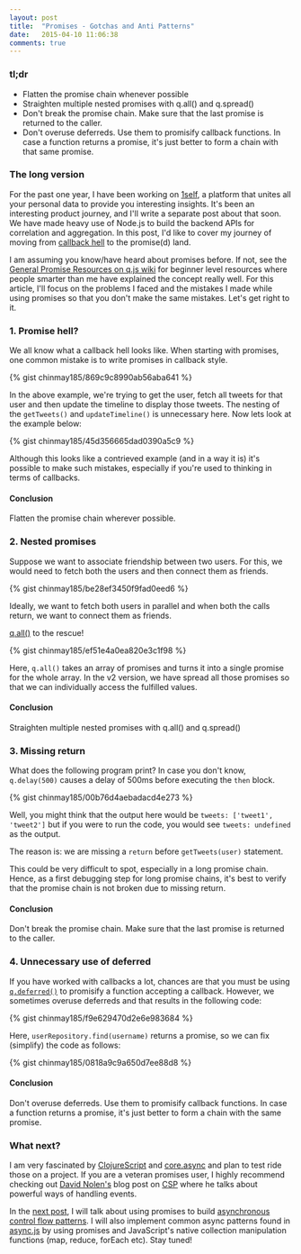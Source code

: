 ```yaml
---
layout: post
title:  "Promises - Gotchas and Anti Patterns"
date:   2015-04-10 11:06:38
comments: true
---
```


### tl;dr
- Flatten the promise chain whenever possible
- Straighten multiple nested promises with q.all() and q.spread()
- Don't break the promise chain. Make sure that the last promise is returned to the caller.
- Don't overuse deferreds. Use them to promisify callback functions. In case a function returns a promise, it's just better to form a chain with that same promise.

### The long version

For the past one year, I have been working on [1self](http://www.1self.co), a platform that unites all your personal data to provide you interesting insights. It's been an interesting product journey, and I'll write a separate post about that soon. We have made heavy use of Node.js to build the backend APIs for correlation and aggregation. In this post, I'd like to cover my journey of moving from [callback hell](http://callbackhell.com/) to the promise(d) land.

I am assuming you know/have heard about promises before. If not, see the [General Promise Resources on q.js wiki](https://github.com/kriskowal/q/wiki/General-Promise-Resources) for beginner level resources where people smarter than me have explained the concept really well. For this article, I'll focus on the problems I faced and the mistakes I made while using promises so that you don't make the same mistakes. Let's get right to it.

### 1. Promise hell?
We all know what a callback hell looks like. When starting with promises, one common mistake is to write promises in callback style.

{% gist chinmay185/869c9c8990ab56aba641 %}

In the above example, we're trying to get the user, fetch all tweets for that user and then update the timeline to display those tweets. The nesting of the ```getTweets()``` and ```updateTimeline()``` is unnecessary here. Now lets look at the example below:

{% gist chinmay185/45d356665dad0390a5c9 %}

Although this looks like a contrieved example (and in a way it is) it's possible to make such mistakes, especially if you're used to thinking in terms of callbacks.

#### Conclusion
Flatten the promise chain wherever possible.

### 2. Nested promises
Suppose we want to associate friendship between two users. For this, we would need to fetch both the users and then connect them as friends.

{% gist chinmay185/be28ef3450f9fad0eed6 %}

Ideally, we want to fetch both users in parallel and when both the calls return, we want to connect them as friends.

[q.all()](https://github.com/kriskowal/q#combination) to the rescue!

{% gist chinmay185/ef51e4a0ea820e3c1f98 %}

Here, ```q.all()``` takes an array of promises and turns it into a single promise for the whole array. In the v2 version, we have spread all those promises so that we can individually access the fulfilled values.

#### Conclusion
Straighten multiple nested promises with q.all() and q.spread()

### 3. Missing return
What does the following program print? In case you don't know, ```q.delay(500)``` causes a delay of 500ms before executing the ```then``` block.

{% gist chinmay185/00b76d4aebadacd4e273 %}

Well, you might think that the output here would be ```tweets: ['tweet1', 'tweet2']``` but if you were to run the code, you would see ```tweets: undefined``` as the output.

The reason is: we are missing a ```return``` before ```getTweets(user)``` statement.

This could be very difficult to spot, especially in a long promise chain. Hence, as a first debugging step for long promise chains, it's best to verify that the promise chain is not broken due to missing return.

#### Conclusion
Don't break the promise chain. Make sure that the last promise is returned to the caller.

### 4. Unnecessary use of deferred
If you have worked with callbacks a lot, chances are that you must be using [```q.deferred()```](https://github.com/kriskowal/q#using-deferreds) to promisify a function accepting a callback. However, we sometimes overuse deferreds and that results in the following code:

{% gist chinmay185/f9e629470d2e6e983684 %}

Here, ```userRepository.find(username)``` returns a promise, so we can fix (simplify) the code as follows:

{% gist chinmay185/0818a9c9a650d7ee88d8 %}

#### Conclusion
Don't overuse deferreds. Use them to promisify callback functions. In case a function returns a promise, it's just better to form a chain with the same promise.

### What next?
I am very fascinated by [ClojureScript](https://github.com/clojure/clojurescript) and [core.async](https://github.com/clojure/core.async) and plan to test ride those on a project. If you are a veteran promises user, I highly recommend checking out [David Nolen's](http://swannodette.github.io/) blog post on [CSP](http://swannodette.github.io/2013/07/12/communicating-sequential-processes/) where he talks about powerful ways of handling events.

In the [next post](http://chinmaynaik.in/posts/promises-gotchas-antipatterns/), I will talk about using promises to build [asynchronous control flow patterns](http://book.mixu.net/node/ch7.html). I will also implement common async patterns found in [async.js](https://github.com/caolan/async) by using promises and JavaScript's native collection manipulation functions (map, reduce, forEach etc). Stay tuned!
